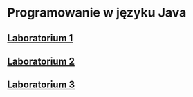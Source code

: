# Programowanie w języku Java

## [Laboratorium 1](./Lab01/)

## [Laboratorium 2](./Lab02/)

## [Laboratorium 3](./Lab03/)